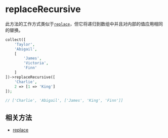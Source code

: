# replaceRecursive

此方法的工作方式类似于[`replace`](replace.md)，但它将递归到数组中并且对内部的值应用相同的替换。

```php
collect([
    'Taylor',
    'Abigail',
    [
        'James',
        'Victoria',
        'Finn'
    ]
])->replaceRecursive([
    'Charlie',
    2 => [1 => 'King']
]);
 
// ['Charlie', 'Abigail', ['James', 'King', 'Finn']]
```

## 相关方法

- [replace](replace.md)
